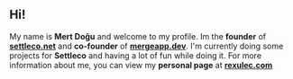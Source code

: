 ## Hi!
My name is **Mert Doğu** and welcome to my profile. Im the **founder** of **[settleco.net](https://settleco.net)** and **co-founder** of **[mergeapp.dev](https://mergeapp.dev)**. I'm currently doing some projects for **Settleco** and having a lot of fun while doing it. For more information about me, you can view my **personal page** at **[rexulec.com](https://rexulec.com)**
